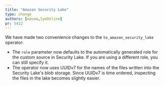 ```yaml
---
title: "Amazon Security Lake"
type: change
authors: [mavam,IyeOnline]
pr: 5412
---
```


We have made two convenience changes to the `to_amazon_security_lake` operator:

* The `role` parameter now defaults to the automatically generated role for the
  custom source in Security Lake. If you are using a different role, you can
  still specify it.
* The operator now uses UUIDv7 for the names of the files written into the
  Security Lake's blob storage. Since UUIDv7 is time ordered, inspecting the
  files in the lake becomes slightly easier.
